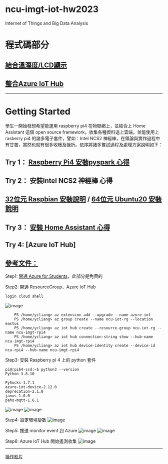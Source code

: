 # ncu-imgt-iot-hw2023
Internet of Things and Big Data Analysis

# 程式碼部分
## [結合溫溼度/LCD顯示](https://github.com/RalphLiang/Adafruit_Python_SSD1306) 
## [整合Azure IoT Hub](https://github.com/RalphLiang/azure-iot-sdk-python)
---
# Getting Started

學生一開始發想希望能運用 raspberry pi4 在物聯網上，並結合上 Home Assistant 這個 open source framework，收集各種資料送上雲端，並能使用上 rasberry pi4 的諸多電子套件，譬如：Intel NCS2 神經棒，在領論與實作過程中有甘苦，當然也就有很多收穫及挫折。依序將諸多嘗試過程及處理方案說明如下：
   
## Try 1： [Raspberry Pi4 安裝pyspark 心得](https://github.com/RalphLiang/ncu-imgt-iot-hw2023/blob/master/spark_install.md)

## Try 2： 安裝Intel NCS2 神經棒 心得
## [32位元 Raspbian 安裝說明](https://github.com/RalphLiang/ncu-imgt-iot-hw2023/blob/master/intel_NCS2_install.md) / [64位元 Ubuntu20 安裝說明](https://github.com/RalphLiang/ncu-imgt-iot-hw2023/blob/master/install_NCS2_detail.md) 

## Try 3： [安裝 Home Assistant 心得](https://github.com/RalphLiang/ncu-imgt-iot-hw2023/blob/master/Install_Home_Assistant.md)

## Try 4: [Azure IoT Hub]
## [參考文件：](https://gloveboxes.github.io/Raspberry-Pi-Python-Environment-Monitor-with-the-Pimoroni-Enviro-Air-Quality-PMS5003-Sensor/zdocs/module_1_create_iot_hub/)

Step1: [開通 Azure for Students](https://azure.microsoft.com/en-us/free/students/)，此部分是免費的 

Step2: 開通 ResourceGroup、Azure IoT Hub

    login cloud shell
![image](https://user-images.githubusercontent.com/47648250/211613950-a5db8dce-0b9f-4cc1-ab37-dc30edcb6ecb.png)    
```
    PS /home/ycliang> az extension add --upgrade --name azure-iot
    PS /home/ycliang> az group create --name ncu-iot-rg --location eastus
    PS /home/ycliang> az iot hub create --resource-group ncu-iot-rg --name ncu-imgt-rpi4
    PS /home/ycliang> az iot hub connection-string show --hub-name ncu-imgt-rpi4
    PS /home/ycliang> az iot hub device-identity create --device-id ncu-rpi4 --hub-name ncu-imgt-rpi4
```

Step3: 安裝 Raspberry pi 4 上的 python 套件
```
pi@rpi64-ssd:~$ python3 --version
Python 3.8.10

PySocks-1.7.1 
azure-iot-device-2.12.0 
deprecation-2.1.0 
janus-1.0.0 
paho-mqtt-1.6.1
```
![image](https://user-images.githubusercontent.com/47648250/211614468-fcc70f21-d2f5-4581-9b47-003e553b7065.png)
![image](https://user-images.githubusercontent.com/47648250/211614897-a7a555eb-8e98-4b13-beee-9670f6213560.png)

Step4: 設定環境變數
![image](https://user-images.githubusercontent.com/47648250/211616518-519f0f60-388c-451d-8849-79f72c0d8b58.png)

Step5: 推送 monitor event 到 Azure
![image](https://user-images.githubusercontent.com/47648250/211617378-4490322b-2b06-4ab9-92eb-3112897bf199.png)
![image](https://user-images.githubusercontent.com/47648250/211617691-c5e22cfd-a7e5-4946-96d0-7933832d5fcd.png)

Step6: Azure IoT Hub 開始遙測收集
![image](https://user-images.githubusercontent.com/47648250/211617221-545a3ab7-3983-45cd-bf09-a8dcdaa78d51.png)

---
[操作影片](https://drive.google.com/file/d/1cZ8wN2L1ZRrBtWlk0n_6CHMhKaV-o6YX/view?usp=sharing)

